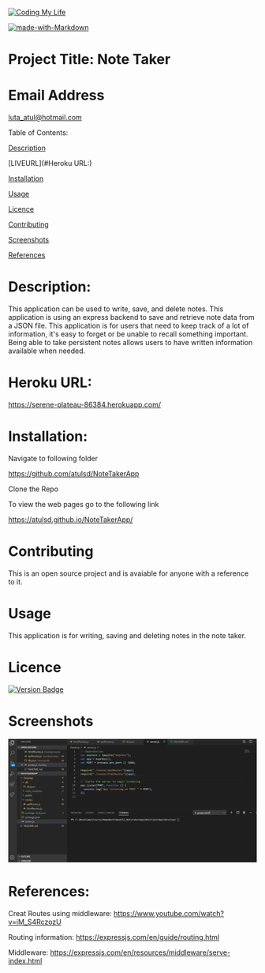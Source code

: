 [![Coding My Life](https://img.shields.io/badge/AtulMahajan-FullStackDeveloper-blue)](https://img.shields.io/)

[![made-with-Markdown](https://img.shields.io/badge/Made%20with-Markdown-1f425f.svg)](http://commonmark.org)

# Project Title: Note Taker

# Email Address

luta_atul@hotmail.com

Table of Contents:

[Description](#Description:)

[LIVEURL](#Heroku URL:)

[Installation](#Installation:)

[Usage](#Usage:)

[Licence](#Licence:)

[Contributing](#Contributing:)

[Screenshots](#Screenshots:)

[References](#References:)

# Description:

This application can be used to write, save, and delete notes. This application is using an express backend to save and retrieve note data from a JSON file. This application is for users that need to keep track of a lot of information, it's easy to forget or be unable to recall something important. Being able to take persistent notes allows users to have written information available when needed.

# Heroku URL:

https://serene-plateau-86384.herokuapp.com/

# Installation:

Navigate to following folder

https://github.com/atulsd/NoteTakerApp

Clone the Repo

To view the web pages go to the following link

https://atulsd.github.io/NoteTakerApp/

# Contributing

This is an open source project and is avaiable for anyone with a reference to it.

# Usage

This application is for writing, saving and deleting notes in the note taker.

# Licence

[![Version Badge](https://img.shields.io/badge/Version-1.0.1-green)](https://shields.io/#your-badge)

# Screenshots

![NoteTaker.gif](./Develop/public/assets/images/NoteTaker.gif)

# References:

Creat Routes using middleware: https://www.youtube.com/watch?v=iM_S4RczozU

Routing information: https://expressjs.com/en/guide/routing.html

Middleware: https://expressjs.com/en/resources/middleware/serve-index.html
